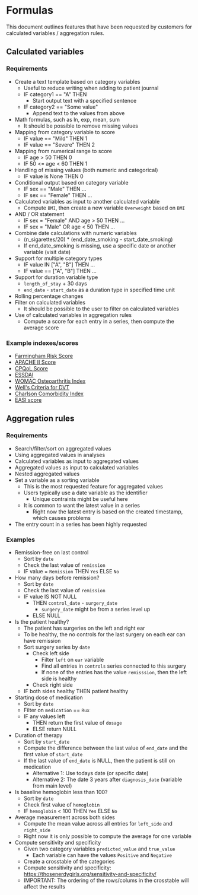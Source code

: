 # Formulas
This document outlines features that have been requested by customers for calculated variables / aggregation rules. 

## Calculated variables
### Requirements
- Create a text template based on category variables
	- Useful to reduce writing when adding to patient journal
	- IF category1 == "A" THEN
		- Start output text with a specified sentence
	- IF category2 == "Some value"
		- Append text to the values from above
- Math formulas, such as ln, exp, mean, sum
	- It should be possible to remove missing values
- Mapping from category variable to score
	- IF value == "Mild" THEN 1
	- IF value == "Severe" THEN 2
- Mapping from numerical range to score
	- IF age > 50 THEN 0
	- IF 50 <= age < 60 THEN 1
- Handling of missing values (both numeric and categorical)
	- IF value is None THEN 0
- Conditional output based on category variable
	- IF sex == "Male" THEN ...
	- IF sex == "Female" THEN ...
- Calculated variables as input to another calculated variable
	- Compute `BMI`, then create a new variable `Overweight` based on `BMI`
- AND / OR statement
	- IF sex = "Female" AND age > 50 THEN ...
	- IF sex = "Male" OR age < 50 THEN ...
- Combine date calculations with numeric variables 
	- (n_sigarettes/20) * (end_date_smoking - start_date_smoking)
	- If end_date_smoking is missing, use a specific date or another variable (visit date)
- Support for multiple category types
	- IF value IN ["A", "B"] THEN ...
	- IF value == ["A", "B"] THEN ...
- Support for duration variable type
	- `length_of_stay` + 30 days
	- `end_date` - `start_date` as a duration type in specified time unit
- Rolling percentage changes
- Filter on calculated variables
	- It should be possible to the user to filter on calculated variables
- Use of calculated variables in aggregation rules
	- Compute a score for each entry in a series, then compute the average score

### Example indexes/scores
- [Farmingham Risk Score](https://www.mdcalc.com/calc/38/framingham-risk-score-hard-coronary-heart-disease)
- [APACHE II Score](https://www.mdcalc.com/calc/1868/apache-ii-score#creator-insights)
- [CPQoL Score](https://www.ausacpdm.org.au/research/cpqol/)
- [ESSDAI](https://rheumcalc.com/essdai/)
- [WOMAC Osteoarthritis Index](https://www.physio-pedia.com/WOMAC_Osteoarthritis_Index)
- [Well's Criteria for DVT](https://www.mdcalc.com/calc/362/wells-criteria-dvt)
- [Charlson Comorbidity Index](https://www.mdcalc.com/calc/3917/charlson-comorbidity-index-cci)
- [EASI score](https://www.mdcalc.com/calc/10427/eczema-area-severity-index-easi)


## Aggregation rules
### Requirements
- Search/filter/sort on aggregated values
- Using aggregated values in analyses
- Calculated variables as input to aggregated values
- Aggregated values as input to calculated variables
- Nested aggregated values
- Set a variable as a sorting variable
    - This is the most requested feature for aggregated values
    - Users typically use a date variable as the identifier
        - Unique contraints might be useful here
    - It is common to want the latest value in a series
        - Right now the latest entry is based on the created timestamp, which causes problems
- The entry count in a series has been highly requested

### Examples
- Remission-free on last control
    - Sort by `date`
    - Check the last value of `remission`
    - IF value = `Remission` THEN `Yes` ELSE `No`
- How many days before remission?
    - Sort by `date`
    - Check the last value of `remission`
    - IF value IS NOT NULL
        - THEN `control_date` - `surgery_date`
            - `surgery_date` might be from a series level up
        - ELSE NULL
- Is the patient healthy?
    - The patient has surgeries on the left and right ear
    - To be healthy, the no controls for the last surgery on each ear can have remission
    - Sort surgery series by `date`
        - Check left side
            - Filter `left` on `ear` variable
            - Find all entries in `controls` series connected to this surgery
            - If none of the entries has the value `remisssion`, then the left side is healthy
        - Check right side
    - IF both sides healthy THEN patient healthy
- Starting dose of medication
    - Sort by `date`
    - Filter on `medication` == `Rux`
    - IF any values left
        - THEN return the first value of `dosage`
        - ELSE return NULL
- Duration of therapy
    - Sort by `start_date`
    - Compute the difference between the last value of `end_date` and the first value of `start_date`
    - If the last value of `end_date` is NULL, then the patient is still on medication
        - Alternative 1: Use todays date (or specific date)
        - Alternative 2: The date 3 years after `diagnosis_date` (variable from main level)
- Is baseline hemoglobin less than 100?
    - Sort by `date`
    - Check first value of `hemoglobin`
    - IF `hemoglobin` < 100 THEN `Yes` ELSE `No`
- Average measurement across both sides
    - Compute the mean value across all entries for `left_side` and `right_side`
    - Right now it is only possible to compute the average for one variable
- Compute sensitivity and specificity
    - Given two category variables `predicted_value` and `true_value`
        - Each variable can have the values `Positive` and `Negative`
    - Create a crosstable of the categories
    - Compute sensitivity and specificity: https://thosenerdygirls.org/sensitivity-and-specificity/
    - IMPORTANT: The ordering of the rows/colums in the crosstable will affect the results
